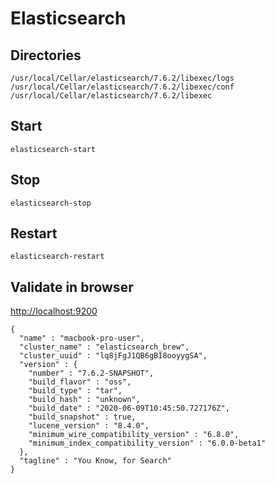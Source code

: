 # Elasticsearch

## Directories

```console
/usr/local/Cellar/elasticsearch/7.6.2/libexec/logs
/usr/local/Cellar/elasticsearch/7.6.2/libexec/conf
/usr/local/Cellar/elasticsearch/7.6.2/libexec
```

## Start

```console
elasticsearch-start
```

## Stop

```console
elasticsearch-stop
```

## Restart

```console
elasticsearch-restart
```

## Validate in browser

<http://localhost:9200>

```console
{
  "name" : "macbook-pro-user",
  "cluster_name" : "elasticsearch_brew",
  "cluster_uuid" : "lq8jFgJ1QB6gBI8ooyygSA",
  "version" : {
    "number" : "7.6.2-SNAPSHOT",
    "build_flavor" : "oss",
    "build_type" : "tar",
    "build_hash" : "unknown",
    "build_date" : "2020-06-09T10:45:50.727176Z",
    "build_snapshot" : true,
    "lucene_version" : "8.4.0",
    "minimum_wire_compatibility_version" : "6.8.0",
    "minimum_index_compatibility_version" : "6.0.0-beta1"
  },
  "tagline" : "You Know, for Search"
}
```
